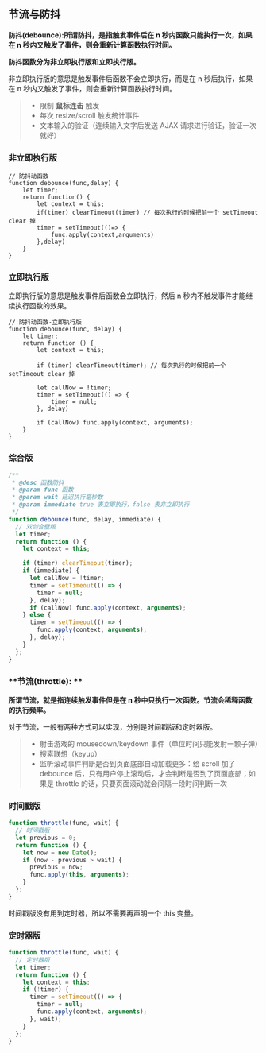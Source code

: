 ## 节流与防抖

**防抖(debounce):所谓防抖，是指触发事件后在 n 秒内函数只能执行一次，如果在 n 秒内又触发了事件，则会重新计算函数执行时间。**

**防抖函数分为非立即执行版和立即执行版。**

非立即执行版的意思是触发事件后函数不会立即执行，而是在 n 秒后执行，如果在 n 秒内又触发了事件，则会重新计算函数执行时间。

> - 限制 **鼠标连击** 触发
> - 每次 resize/scroll 触发统计事件
> - 文本输入的验证（连续输入文字后发送 AJAX 请求进行验证，验证一次就好）

### 非立即执行版

```
// 防抖动函数
function debounce(func,delay) {
    let timer;
    return function() {
    	let context = this;
        if(timer) clearTimeout(timer) // 每次执行的时候把前一个 setTimeout clear 掉
        timer = setTimeout(()=> {
            func.apply(context,arguments)
        },delay)
    }
}
```

### 立即执行版

立即执行版的意思是触发事件后函数会立即执行，然后 n 秒内不触发事件才能继续执行函数的效果。

```
// 防抖动函数-立即执行版
function debounce(func, delay) {
    let timer;
    return function () {
        let context = this;

        if (timer) clearTimeout(timer); // 每次执行的时候把前一个 setTimeout clear 掉

        let callNow = !timer;
        timer = setTimeout(() => {
            timer = null;
        }, delay)

        if (callNow) func.apply(context, arguments);
    }
}
```

### 综合版

```js
/**
 * @desc 函数防抖
 * @param func 函数
 * @param wait 延迟执行毫秒数
 * @param immediate true 表立即执行，false 表非立即执行
 */
function debounce(func, delay, immediate) {
  // 双剑合璧版
  let timer;
  return function () {
    let context = this;

    if (timer) clearTimeout(timer);
    if (immediate) {
      let callNow = !timer;
      timer = setTimeout(() => {
        timer = null;
      }, delay);
      if (callNow) func.apply(context, arguments);
    } else {
      timer = setTimeout(() => {
        func.apply(context, arguments);
      }, delay);
    }
  };
}
```

### **节流(throttle): **

**所谓节流，就是指连续触发事件但是在 n 秒中只执行一次函数。节流会稀释函数的执行频率。**

对于节流，一般有两种方式可以实现，分别是时间戳版和定时器版。

> - 射击游戏的 mousedown/keydown 事件（单位时间只能发射一颗子弹）
> - 搜索联想（keyup）
> - 监听滚动事件判断是否到页面底部自动加载更多：给 scroll 加了 debounce 后，只有用户停止滚动后，才会判断是否到了页面底部；如果是 throttle 的话，只要页面滚动就会间隔一段时间判断一次

### 时间戳版

```javascript
function throttle(func, wait) {
  // 时间戳版
  let previous = 0;
  return function () {
    let now = new Date();
    if (now - previous > wait) {
      previous = now;
      func.apply(this, arguments);
    }
  };
}
```

时间戳版没有用到定时器，所以不需要再声明一个 this 变量。

### 定时器版

```js
function throttle(func, wait) {
  // 定时器版
  let timer;
  return function () {
    let context = this;
    if (!timer) {
      timer = setTimeout(() => {
        timer = null;
        func.apply(context, arguments);
      }, wait);
    }
  };
}
```
